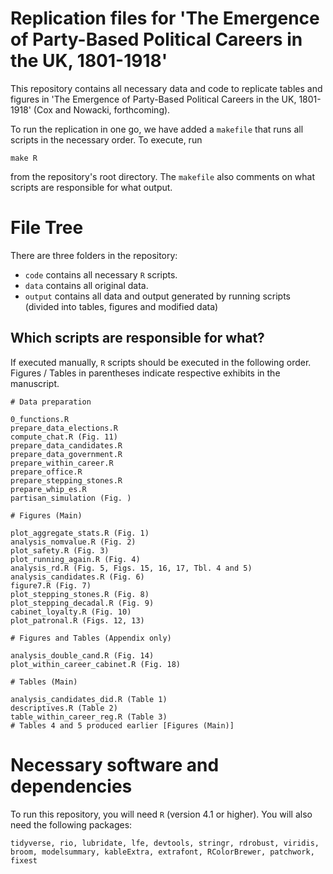 # Replication files for 'The Emergence of Party-Based Political Careers in the UK, 1801-1918'

This repository contains all necessary data and code to replicate tables and figures in 'The Emergence of Party-Based Political Careers in the UK, 1801-1918' (Cox and Nowacki, forthcoming).

To run the replication in one go, we have added a `makefile` that runs all scripts in the necessary order. To execute, run

```
make R
```

from the repository's root directory. The `makefile` also comments on what scripts are responsible for what output.

# File Tree

There are three folders in the repository:
* `code` contains all necessary `R` scripts.
* `data` contains all original data.
* `output` contains all data and output generated by running scripts (divided into tables, figures and modified data)

## Which scripts are responsible for what?

If executed manually, `R` scripts should be executed in the following order. Figures / Tables in parentheses indicate respective exhibits in the manuscript.

```
# Data preparation

0_functions.R
prepare_data_elections.R 
compute_chat.R (Fig. 11)
prepare_data_candidates.R
prepare_data_government.R
prepare_within_career.R
prepare_office.R
prepare_stepping_stones.R
prepare_whip_es.R
partisan_simulation (Fig. )

# Figures (Main)

plot_aggregate_stats.R (Fig. 1)
analysis_nomvalue.R (Fig. 2)
plot_safety.R (Fig. 3)
plot_running_again.R (Fig. 4)
analysis_rd.R (Fig. 5, Figs. 15, 16, 17, Tbl. 4 and 5)
analysis_candidates.R (Fig. 6)
figure7.R (Fig. 7)
plot_stepping_stones.R (Fig. 8)
plot_stepping_decadal.R (Fig. 9)
cabinet_loyalty.R (Fig. 10)
plot_patronal.R (Figs. 12, 13)

# Figures and Tables (Appendix only)

analysis_double_cand.R (Fig. 14)
plot_within_career_cabinet.R (Fig. 18)

# Tables (Main)

analysis_candidates_did.R (Table 1)
descriptives.R (Table 2)
table_within_career_reg.R (Table 3)
# Tables 4 and 5 produced earlier [Figures (Main)]
```

# Necessary software and dependencies

To run this repository, you will need `R` (version 4.1 or higher). You will also need the following packages:

```
tidyverse, rio, lubridate, lfe, devtools, stringr, rdrobust, viridis, broom, modelsummary, kableExtra, extrafont, RColorBrewer, patchwork, fixest
```

